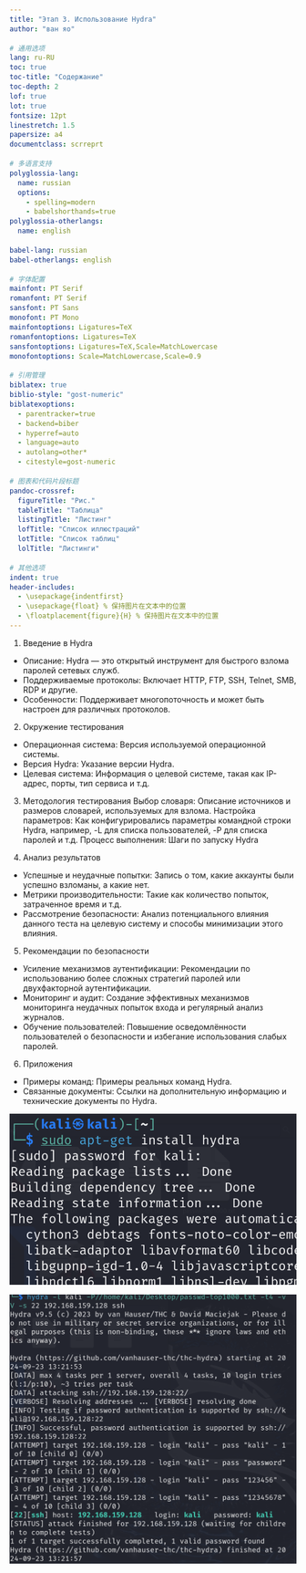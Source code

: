 ```yaml
---
title: "Этап 3. Использование Hydra"
author: "ван яо"

# 通用选项
lang: ru-RU
toc: true
toc-title: "Содержание"
toc-depth: 2
lof: true
lot: true
fontsize: 12pt
linestretch: 1.5
papersize: a4
documentclass: scrreprt

# 多语言支持
polyglossia-lang:
  name: russian
  options:
    - spelling=modern
    - babelshorthands=true
polyglossia-otherlangs:
  name: english

babel-lang: russian
babel-otherlangs: english

# 字体配置
mainfont: PT Serif
romanfont: PT Serif
sansfont: PT Sans
monofont: PT Mono
mainfontoptions: Ligatures=TeX
romanfontoptions: Ligatures=TeX
sansfontoptions: Ligatures=TeX,Scale=MatchLowercase
monofontoptions: Scale=MatchLowercase,Scale=0.9

# 引用管理
biblatex: true
biblio-style: "gost-numeric"
biblatexoptions:
  - parentracker=true
  - backend=biber
  - hyperref=auto
  - language=auto
  - autolang=other*
  - citestyle=gost-numeric

# 图表和代码片段标题
pandoc-crossref:
  figureTitle: "Рис."
  tableTitle: "Таблица"
  listingTitle: "Листинг"
  lofTitle: "Список иллюстраций"
  lotTitle: "Список таблиц"
  lolTitle: "Листинги"

# 其他选项
indent: true
header-includes:
  - \usepackage{indentfirst}
  - \usepackage{float} % 保持图片在文本中的位置
  - \floatplacement{figure}{H} % 保持图片在文本中的位置
---
```


1. Введение в Hydra

- Описание: Hydra — это открытый инструмент для быстрого взлома паролей сетевых служб.
- Поддерживаемые протоколы: Включает HTTP, FTP, SSH, Telnet, SMB, RDP и другие.
- Особенности: Поддерживает многопоточность и может быть настроен для различных протоколов.

2. Окружение тестирования
- Операционная система: Версия используемой операционной системы.
- Версия Hydra: Указание версии Hydra.
- Целевая система: Информация о целевой системе, такая как IP-адрес, порты, тип сервиса и т.д.

3. Методология тестирования
Выбор словаря: Описание источников и размеров словарей, используемых для взлома.
Настройка параметров: Как конфигурировались параметры командной строки Hydra, например, -L для списка пользователей, -P для списка паролей и т.д.
Процесс выполнения: Шаги по запуску Hydra

4. Анализ результатов
- Успешные и неудачные попытки: Запись о том, какие аккаунты были успешно взломаны, а какие нет.
- Метрики производительности: Такие как количество попыток, затраченное время и т.д.
- Рассмотрение безопасности: Анализ потенциального влияния данного теста на целевую систему и способы минимизации этого влияния.
5. Рекомендации по безопасности
- Усиление механизмов аутентификации: Рекомендации по использованию более сложных стратегий паролей или двухфакторной аутентификации.
- Мониторинг и аудит: Создание эффективных механизмов мониторинга неудачных попыток входа и регулярный анализ журналов.
- Обучение пользователей: Повышение осведомлённости пользователей о безопасности и избегание использования слабых паролей.
6. Приложения
- Примеры команд: Примеры реальных команд Hydra.
- Связанные документы: Ссылки на дополнительную информацию и технические документы по Hydra.

![](https://github.com/wangyao200036/infosec/raw/main/work3_pic/1.png)

![](https://github.com/wangyao200036/infosec/raw/main/work3_pic/2.png)